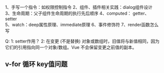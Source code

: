 
1、手写一个指令：如权限控制指令
2、组件、插件相关实践：dialog组件设计
3、生命周期：父子组件生命周期的执行先后顺序
4、computed： getter、setter  
5、watch：deep属性原理、immediate原理
6、事件修饰符
7、render函数怎么写


Q:
1:  setter作用？
2: 在变更 (不是替换) 对象或数组时，旧值将与新值相同，因为它们的引用指向同一个对象/数组。Vue 不会保留变更之前值的副本。


## v-for 循环 key值问题